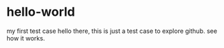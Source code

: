 # hello-world
my first test case
hello there,
 this is just a test case to explore github.
 see how it works.
